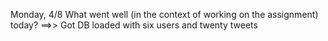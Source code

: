 Monday, 4/8
What went well (in the context of working on the assignment) today?
==>> Got DB loaded with six users and twenty tweets

